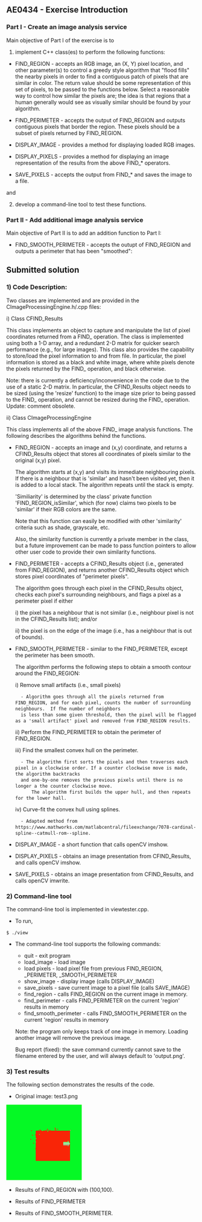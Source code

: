 AE0434 - Exercise Introduction
-----------------------

### Part I - Create an image analysis service ###

Main objective of Part I of the exercise is to 

1) implement C++ class(es) to perform the following functions:

* FIND_REGION - accepts an RGB image, an (X, Y) pixel location, and other parameter(s) to control a greedy style algorithm that "flood fills" the nearby pixels in order to find a contiguous patch of pixels that are similar in color. The return value should be some representation of this set of pixels, to be passed to the functions below. Select a reasonable way to control how similar the pixels are; the idea is that regions that a human generally would see as visually similar should be found by your algorithm.

* FIND_PERIMETER - accepts the output of FIND_REGION and outputs contiguous pixels that border the region. These pixels should be a subset of pixels returned by FIND_REGION.

* DISPLAY_IMAGE - provides a method for displaying loaded RGB images.

* DISPLAY_PIXELS - provides a method for displaying an image representation of the results from the above FIND_* operators.

* SAVE_PIXELS - accepts the output from FIND_* and saves the image to a file.

and
	
2) develop a command-line tool to test these functions.

### Part II - Add additional image analysis service ###

Main objective of Part II is to add an addition function to Part I:

* FIND_SMOOTH_PERIMETER - accepts the outupt of FIND_REGION and outputs a perimeter that has been "smoothed":
	

Submitted solution
-----------------------

### 1) Code Description: ###

Two classes are implemented and are provided in the CImageProcessingEngine.h/.cpp files:

i) Class CFIND_Results

This class implements an object to capture and manipulate the list of pixel coordinates returned from a FIND_ operation.
The class is implemented using both a 1-D array, and a redundant 2-D matrix for quicker search performance (e.g., for large images).
This class also provides the capability to store/load the pixel information to and from file.  In particular, the pixel information is stored
as a black and white image, where white pixels denote the pixels returned by the FIND_ operation, and black otherwise.

Note: there is currently a deficiency/inconvenience in the code due to the use of a static 2-D matrix.  In particular, the CFIND_Results object needs to be sized (using the 'resize' function)
to the image size prior to being passed to the FIND_ operation, and cannot be resized during the FIND_ operation. Update: comment obsolete.


ii) Class CImageProcessingEngine

This class implements all of the above FIND_ image analysis functions.  The following describes the algorithms behind the functions.

* FIND_REGION - accepts an image and (x,y) coordinate, and returns a CFIND_Results object that stores all coordinates of pixels similar to the original (x,y) pixel.

	The algorithm starts at (x,y) and visits its immediate neighbouring pixels.  If there is a neighbour that is 'similar' and hasn't been visited yet, then it is added to a local
	stack.  The algorithm repeats until the stack is empty.

	'Similiarity' is determined by the class' private function 'FIND_REGION_isSimilar', which (for now) claims two pixels to be 'similar' if their RGB colors are the same.
	
	Note that this function can easily be modified with other 'similarity' criteria such as shade, grayscale, etc.
	
	Also, the similarity function is currently a private member in the class, but a future improvement can be made to pass function pointers to allow 
	other user code to provide their own similarity functions.
	
* FIND_PERIMETER - accepts a CFIND_Results object (i.e., generated from FIND_REGION), and returns another CFIND_Results object which stores pixel coordinates of "perimeter pixels".

	The algorithm goes through each pixel in the CFIND_Results object, checks each pixel's surrounding neighbours, and flags a pixel as a 
	perimeter pixel if either 

	i) the pixel has a neighbour that is not similar (i.e., neighbour pixel is not in the CFIND_Results list); and/or

	ii) the pixel is on the edge of the image (i.e., has a neighbour that is out of bounds).
	
* FIND_SMOOTH_PERIMETER - similar to the FIND_PERIMETER, except the perimeter has been smooth.

	The algorithm performs the following steps to obtain a smooth contour around the FIND_REGION:
	
	i) Remove small artifacts (i.e., small pixels)
		
		- Algorithm goes through all the pixels returned from FIND_REGION, and for each pixel, counts the number of surrounding neighbours.  If fhe number of neighbors		
		is less than some given threshold, then the pixel will be flagged as a 'small artifact' pixel and removed from FIND_REGION results.
		
	ii) Perform the FIND_PERIMETER to obtain the perimeter of FIND_REGION.
	
	iii) Find the smallest convex hull on the perimeter.
			
		- The algorithm first sorts the pixels and then traverses each pixel in a clockwise order. If a counter clockwise move is made, the algorithm backtracks 
		and one-by-one removes the previous pixels until there is no longer a the counter clockwise move.  
			The algorithm first builds the upper hull, and then repeats for the lower hall.
	
	iv) Curve-fit the convex hull using splines.
	
		- Adapted method from https://www.mathworks.com/matlabcentral/fileexchange/7078-cardinal-spline--catmull-rom--spline.
		
* DISPLAY_IMAGE - a short function that calls openCV imshow.

* DISPLAY_PIXELS - obtains an image presentation from CFIND_Results, and calls openCV imshow.

* SAVE_PIXELS - obtains an image presentation from CFIND_Results, and calls openCV imwrite.


### 2) Command-line tool ###

The command-line tool is implemented in viewtester.cpp.  

* To run,

```
$ ./view
```

* The command-line tool supports the following commands:

	* quit		- exit program
	* load_image	- load image
	* load pixels	- load pixel file from previous FIND_REGION, _PERIMETER, _SMOOTH_PERIMETER
	* show_image	- display image (calls DISPLAY_IMAGE)
	* save_pixels	- save current image to a pixel file (calls SAVE_IMAGE)
	* find_region	- calls FIND_REGION on the current image in memory.  			
	* find_perimeter - calls FIND_PERIMETER on the current 'region' results in memory
	* find_smooth_perimeter - calls FIND_SMOOTH_PERIMETER on the current 'region' results in memory
	
	Note: the program only keeps track of one image in memory.  Loading another image will remove the previous image.
	
	Bug report (fixed): the save command currently cannot save to the filename entered by the user, and will always default to 'output.png'.
	
	
### 3) Test results ###

The following section demonstrates the results of the code.

* Original image: test3.png

![alt text](/demo_results/test3.png?raw=true "title")

* Results of FIND_REGION with (100,100).

* Results of FIND_PERIMETER

* Results of FIND_SMOOTH_PERIMETER.

